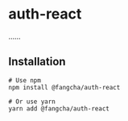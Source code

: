 # auth-react
……

## Installation
```
# Use npm
npm install @fangcha/auth-react

# Or use yarn
yarn add @fangcha/auth-react
```
